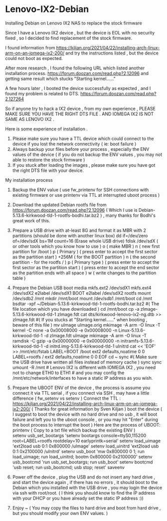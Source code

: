 # Lenovo-IX2-Debian
Installing Debian on Lenovo IX2 NAS to replace the stock firmware

Since I have a Lenovo IX2 device , but the device is EOL with no security fixed , 
so I decided to find replacement of the stock firmware.

I found information from 
https://kiljan.org/2021/04/22/installing-arch-linux-arm-on-an-iomega-ix2-200/ 
and try the instructions listed , but the device could not boot as expected.

After more research , I found the following URL which listed another installation process.
https://forum.doozan.com/read.php?2,12096
and getting same result which stucks "Starting kernel......"

A few hours later , I booted the device successfully as expected ,
and I found my problem is related to DTS.
https://forum.doozan.com/read.php?2,127264

So if anyone try to hack a IX2 device , 
from my own experience , 
PLEASE MAKE SURE YOU HAVE THE RIGHT DTS FILE .
AND IOMEGA IX2 IS NOT SAME AS LENOVO IX2 .

Here is some experience of installation .

1) Please make sure you have a TTL device which could connect to the device if you lost the network connectivity ( ie: boot failure )
2) Always backup your files before your process , especially the ENV values of the device ( if you do not backup the ENV values , you may not able to restore the stock firmware )
3) If you stuck after loading the images , please make sure you have got the right DTS file with your device.

My installation process
1) Backup the ENV value ( use fw_printenv for SSH connections with existing firmware or use printenv via TTL at interrupted uboot process )
2) Download the updated Debian rootfs file from https://forum.doozan.com/read.php?2,12096 ( Which I use is Debian-5.13.6-kirkwood-tld-1-rootfs-bodhi.tar.bz2 ) , many thanks for Bodhi's great work of this.
3) Prepare a USB drive with at-least 8G and format it as MBR with 2 partitions (should be done with another linux box)
    dd if=/dev/zero of=/dev/sdX bs=1M count=16 (Erase whole USB drive)
    fdisk /dev/sdX ( or other tools which you know how to use )
        o ( make MBR )
        n ( new first partition for /boot )
        p ( Primary )
          ( press enter to accept the first sector as the partition start )
        +256M ( for the BOOT partition )
        n ( the second partition - for the rootfs / )
        p ( Primary type )
          ( press enter to accept the first sector as the partition start )
          ( press enter to accept the end sector as the partition ends with all space )
        w ( write changes to the partition table )
4) Prepare the Debian USB boot media
        mkfs.ext2 /dev/sdX1
        mkfs.ext4 /dev/sdX2
        e2label /dev/sdX1 BOOT
        e2label /dev/sdX2 rootfs
        mount /dev/sdb2 /mnt
        mkdir /mnt/boot
        mount /dev/sdb1 /mnt/boot
        cd /mnt
        bsdtar -xpf ~/Debian-5.13.6-kirkwood-tld-1-rootfs-bodhi.tar.bz2 #( The file location which you have downloaded ) 
        cd /mnt/boot
        cp -a zImage-5.13.6-kirkwood-tld-1  zImage.fdt
        cat dts/kirkwood-lenovo-ix2-ng.dtb >> zImage.fdt #( If you stucks at "Starting kernel......" when booting , beware of this file )
        mv uImage uImage.orig
        mkimage -A arm -O linux -T kernel -C none -a 0x00008000 -e 0x00008000 -n Linux-5.13.6-kirkwood-tld-1 -d zImage.fdt  uImage
        mkimage -A arm -O linux -T ramdisk -C gzip -a 0x00000000 -e 0x00000000 -n initramfs-5.13.6-kirkwood-tld-1 -d initrd.img-5.13.6-kirkwood-tld-1 uInitrd
        cat << 'EOF' >> /mnt/etc/fstab
        LABEL=BOOT    /boot   ext2  defaults,noatime  0  0
        LABEL=rootfs  /       ext2  defaults,noatime  0  0
        EOF
        cd ~
        sync #( Make sure the USB drive have written all files instead of memory cache )
        sync
        sync
        umount -R /mnt
        # Lenovo IX2 is different with IOMEGA IX2 , you need not to change ETH0 to ETH1 
        # and you may config the /mnt/etc/network/interfaces to have a static IP address as you wish.
5) Prepare the UBOOT ENV of the device , the process is assume you connect it via TTL serial , if you connect via SSH , may have a little difference ( fw_setenv vs setenv )
        Connect the TTL : https://kiljan.org/2021/04/22/installing-arch-linux-arm-on-an-iomega-ix2-200/ ( Thanks for great information by Sven Kiljan )
        boot the device ( I suggest to boot the device with no hard drive and no usb , it will boot failure and left you to the uboot console , or you may hit "Enter" during the boot process to interrupt the boot )
        Here are the process of UBOOT:
          printenv ( Copy to a txt file which backup the existing ENV )        
          setenv usb_set_bootargs 'setenv bootargs console=ttyS0,115200 root=LABEL=rootfs rootdelay=10 earlyprintk=serial'
          setenv load_uimage 'ext2load usb 0:1 0x800000 /uImage'
          setenv load_uinitrd 'ext2load usb 0:1 0x2100000 /uInitrd'
          setenv usb_boot 'mw 0x800000 0 1; run load_uimage; run load_uinitrd; bootm 0x800000 0x2100000'
          setenv usb_bootcmd 'run usb_set_bootargs; run usb_boot'
          setenv bootcmd 'usb reset; run usb_bootcmd; usb stop; reset'
          saveenv
6) Power off the device , plug the USB and do not insert any hard drive , and start the device again , if there has no errors , it should boot to the Debian which you installed with the USB drive , you may login the device via ssh with root/root. ( I think you should know to find the IP address with your DHCP or you have already set the static IP address :))

7) Enjoy ~ ( You may copy the files to hard drive and boot from hard drive , but you should modify your own ENV values. )
        

